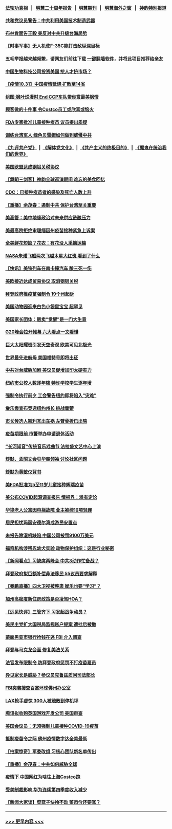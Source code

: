 #### [法轮功真相](https://github.com/gfw-breaker/truth/blob/master/README.md?t=0) &nbsp;&nbsp;|&nbsp;&nbsp; [明慧二十周年报告](https://github.com/gfw-breaker/mh-reports/blob/master/README.md?t=0) &nbsp;&nbsp;|&nbsp;&nbsp;[明慧期刊](https://github.com/gfw-breaker/mh-qikan) &nbsp;&nbsp;|&nbsp;&nbsp; [明慧海外之窗](https://github.com/gfw-breaker/mh-news/blob/master/README.md?t=0) &nbsp;&nbsp;|&nbsp;&nbsp; [神韵特别报道](https://github.com/gfw-breaker/mh-news/blob/master/shenyun.md?t=0)
#### [共和党议员警告：中共利用美国技术制造武器](../pages/nsc412/n13343078.md?t=11010201) 
#### [布林肯面告王毅 美反对中共升级台海局势](../pages/nsc412/n13343113.md?t=11010201) 
#### [【时事军事】无人机使F-35C能打击敌纵深目标](../pages/nsc412/n13342114.md?t=11010201) 
#### 五毛举报越来越频繁，请网友们前往下载 [一键翻墙软件](https://github.com/gfw-breaker/ssr-accounts)，并将此项目推荐给亲友
#### [中国生物科技公司投资美国 挖人才挤市场？](../pages/nsc412/n13325074.md?t=11010201) 
#### [【疫情10.31】中国疫情延烧 扩散至14省](../pages/nsc412/n13342696.md?t=11010201) 
#### [组图:枫叶烂漫时   End CCP车队带你赏最美枫情](../pages/nsc412/n13342160.md?t=11010201) 
#### [顾客做的十件事 令Costco员工或欣喜或恼火](../pages/nsc412/n13339379.md?t=11010201) 
#### [FDA专家批准儿童接种疫苗 议员提出质疑](../pages/nsc412/n13341907.md?t=11010201) 
#### [训练台湾军人 绿色贝雷帽如何做到威慑中共](../pages/nsc412/n13334754.md?t=11010201) 
#### [《九评共产党》](https://github.com/begood0513/9ping.md/blob/master/README.md) &nbsp;|&nbsp; [《解体党文化》](../../../../jtdwh.md/blob/master/README.md)  &nbsp;|&nbsp; [《共产主义的终极目的》](../../../../gczydzjmd.md/blob/master/README.md) &nbsp;|&nbsp; [《魔鬼在统治我们的世界》](../../../../mgztzwmdsj.md/blob/master/README.md) 
#### [美国欧盟达成钢铝关税协议](../pages/nsc412/n13341903.md?t=11010201) 
#### [【舞蹈三剑客】神韵全球巡演期间 难忘的美食回忆](../pages/nsc412/n13341559.md?t=11010201) 
#### [CDC：已接种疫苗者的感染及死亡人数上升](../pages/nsc412/n13341768.md?t=11010201) 
#### [【重播】余茂春：遏制中共 保护台湾至关重要](../pages/nsc412/n13341791.md?t=11010201) 
#### [美高管：美中地缘政治对未来供应链酿压力](../pages/nsc412/n13341619.md?t=11010201) 
#### [美最高院拒绝审理缅因州疫苗接种紧急上诉案](../pages/nsc412/n13341643.md?t=11010201) 
#### [全美鲜花短缺？花农：有花没人采摘运输](../pages/nsc412/n13341563.md?t=11010201) 
#### [NASA朱诺飞船两次飞越木星大红斑 看到了什么](../pages/nsc412/n13341349.md?t=11010201) 
#### [【快讯】美铁列车在南卡撞汽车 酿三死一伤](../pages/nsc412/n13341428.md?t=11010201) 
#### [美欧接近达成贸易协议 取消钢铝关税](../pages/nsc412/n13341241.md?t=11010201) 
#### [拜登政府推疫苗强制令 19个州起诉](../pages/nsc412/n13341140.md?t=11010201) 
#### [美国动物园迎来白色小袋鼠宝宝 超罕见](../pages/nsc412/n13340766.md?t=11010201) 
#### [美国家长团体：贩卖“觉醒”是一门大生意](../pages/nsc412/n13340222.md?t=11010201) 
#### [G20峰会拉开帷幕 六大看点一文看懂](../pages/nsc412/n13341124.md?t=11010201) 
#### [巨大太阳耀斑引发天空奇观 欧美可见北极光](../pages/nsc412/n13340893.md?t=11010201) 
#### [世界最先进航母 美国福特号即将出征](../pages/nsc412/n13336783.md?t=11010201) 
#### [中共对台威胁加剧 美议员促增加印太硬实力](../pages/nsc412/n13340448.md?t=11010201) 
#### [纽约市公校人数逐年降  特许学校学生逐年增](../pages/nsc412/n13340237.md?t=11010201) 
#### [强制令执行前夕 工会警告纽约即将陷入“灾难”](../pages/nsc412/n13340232.md?t=11010201) 
#### [詹乐霞宣布竞选纽约州长 挑战霍楚](../pages/nsc412/n13340348.md?t=11010201) 
#### [市长候选人斯利瓦出车祸 左臂骨折已出院](../pages/nsc412/n13340346.md?t=11010201) 
#### [疫苗期限前 市警举办申请退休活动](../pages/nsc412/n13340229.md?t=11010201) 
#### [“长河知音”传统音乐戏曲节  法拉盛文艺中心上演](../pages/nsc412/n13340242.md?t=11010201) 
#### [舒默、孟昭文会见华裔领袖 讨论社区问题](../pages/nsc412/n13340351.md?t=11010201) 
#### [舒默为黄敏仪背书](../pages/nsc412/n13340356.md?t=11010201) 
#### [美FDA批准为5至11岁儿童接种辉瑞疫苗](../pages/nsc412/n13340067.md?t=11010201) 
#### [美公布COVID起源调查报告 情报界：难有定论](../pages/nsc412/n13340039.md?t=11010201) 
#### [华埠老人公寓因电梯故障 业主被控16项轻罪](../pages/nsc412/n13340188.md?t=11010201) 
#### [居民担忧玛丽安德尔湾成游民安置点](../pages/nsc412/n13340166.md?t=11010201) 
#### [未报告除湿机缺陷 中国公司被罚9100万美元](../pages/nsc412/n13339963.md?t=11010201) 
#### [福奇机构涉残忍幼犬实验 动物保护组织：这是行业秘密](../pages/nsc412/n13340144.md?t=11010201) 
#### [【新闻看点】习缺席两峰会 中共3动作忙备战？](../pages/nsc412/n13339932.md?t=11010201) 
#### [拜登政府拟巨额补偿非法移民 55议员要求解释](../pages/nsc412/n13339787.md?t=11010201) 
#### [【秦鹏直播】四大卫视被整肃 娱乐也要“学习”？](../pages/nsc412/n13339957.md?t=11010201) 
#### [加州高密度新住房政策是否凌驾HOA？](../pages/nsc412/n13340026.md?t=11010201) 
#### [【远见快评】三管齐下 习发起战争动员？](../pages/nsc412/n13339955.md?t=11010201) 
#### [美民主党扩大国税局监视账户提案 遭批后被撤](../pages/nsc412/n13339953.md?t=11010201) 
#### [蒙面男亚市银行抢钱在逃 FBI 介入调查](../pages/nsc412/n13339901.md?t=11010201) 
#### [拜登与马克龙会面 修复美法关系](../pages/nsc412/n13339732.md?t=11010201) 
#### [法官发布限制令 防拜登政府惩罚不打疫苗雇员](../pages/nsc412/n13339404.md?t=11010201) 
#### [异见家长是威胁？参议员克鲁兹质问司法部长](../pages/nsc412/n13339765.md?t=11010201) 
#### [FBI突袭搜查百富环球佛州办公室](../pages/nsc412/n13339687.md?t=11010201) 
#### [LAX枪手虚惊 300人被疏散到停机坪](../pages/nsc412/n13339706.md?t=11010201) 
#### [腾讯拟收购英国游戏开发公司 美国审查](../pages/nsc412/n13339614.md?t=11010201) 
#### [美国会议员：无须强制儿童接种COVID-19疫苗](../pages/nsc412/n13339629.md?t=11010201) 
#### [抵制疫苗令之际 佛州疫情数字达全美最低](../pages/nsc412/n13339499.md?t=11010201) 
#### [【拍案惊奇】军委改组 习核心团队新名单传出](../pages/nsc412/n13339171.md?t=11010201) 
#### [【重播】余茂春：中共如何威胁全球](../pages/nsc412/n13332516.md?t=11010201) 
#### [疫情下 中国网红为啥往上海Costco跑](../pages/nsc412/n13338913.md?t=11010201) 
#### [受美制裁影响 华为连续第四季度收入减少](../pages/nsc412/n13339157.md?t=11010201) 
#### [【新闻大家谈】菜篮子快拎不动 菜肉价还要涨？](../pages/nsc412/n13338881.md?t=11010201) 

----
#### [ >>> 更早内容 <<< ](../indexes/nsc412-earlier.md)
